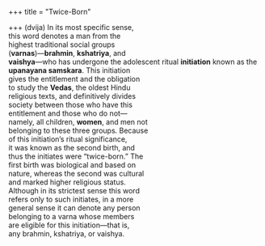 +++
title = "Twice-Born"

+++
(dvija) In its most specific sense,  
this word denotes a man from the  
highest traditional social groups  
(**varnas**)—**brahmin**, **kshatriya**, and  
**vaishya**—who has undergone the adolescent ritual **initiation** known as the  
**upanayana samskara**. This initiation  
gives the entitlement and the obligation  
to study the **Vedas**, the oldest Hindu  
religious texts, and definitively divides  
society between those who have this  
entitlement and those who do not—  
namely, all children, **women**, and men not  
belonging to these three groups. Because  
of this initiation’s ritual significance,  
it was known as the second birth, and  
thus the initiates were “twice-born.” The  
first birth was biological and based on  
nature, whereas the second was cultural  
and marked higher religious status.  
Although in its strictest sense this word  
refers only to such initiates, in a more  
general sense it can denote any person  
belonging to a varna whose members  
are eligible for this initiation—that is,  
any brahmin, kshatriya, or vaishya.